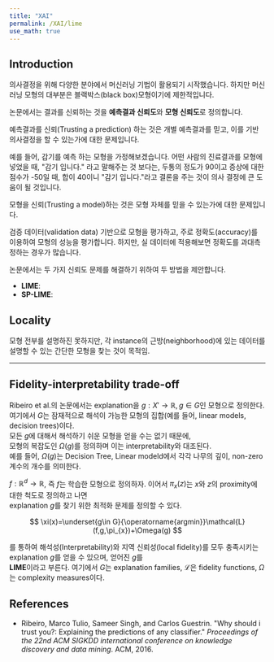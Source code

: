 ```yaml
---
title: "XAI"
permalink: /XAI/lime
use_math: true
---
```


## Introduction
의사결정을 위해 다양한 분야에서 머신러닝 기법이 활용되기 시작했습니다.  하지만 머신러닝 모형의 대부분은 블랙박스(black box)모형이기에 제한적입니다.

논문에서는 결과를 신뢰하는 것을  **예측결과 신뢰도**와 **모형 신뢰도**로 정의합니다. 

 예측결과를 신뢰(Trusting a prediction) 하는 것은 개별 예측결과를 믿고, 이를 기반 의사결정을 할 수 있는가에 대한 문제입니다.

예를 들어, 감기를 예측 하는 모형을 가정해보겠습니다. 어떤 사람의 진료결과를 모형에 넣었을 때, "감기 입니다." 라고 말해주는 것 보다는, 두통의 정도가 90이고 증상에 대한 점수가 -50일 때, 합이 40이니 "감기 입니다."라고 결론을 주는 것이 의사 결정에 큰 도움이 될 것입니다.

모형을 신뢰(Trusting a model)하는 것은  모형 자체를 믿을 수 있는가에 대한 문제입니다.

검증 데이터(validation data) 기반으로 모형을 평가하고, 주로 정확도(accuracy)를 이용하여 모형의 성능을 평가합니다. 하지만, 실 데이터에 적용해보면 정확도를 과대측정하는 경우가 많습니다.

논문에서는 두 가지 신뢰도 문제를 해결하기 위하여 두 방법을 제안합니다.

* **LIME**:
* **SP-LIME**:


## Locality  
모형 전부를 설명하진 못하지만, 각 instance의 근방(neighborhood)에 있는 데이터를 설명할 수 있는 간단한 모형을 찾는 것이 목적임.  
  
 ---
  
## Fidelity-interpretability trade-off  
Ribeiro et al.의 논문에서는 explanation을 $g:X'\rightarrow \mathbb{R}, g\in G$인 모형으로 정의한다.  
여기에서 $G$는 잠재적으로 해석이 가능한 모형의 집합(예를 들어, linear models, decision trees)이다.  
모든 $g$에 대해서 해석하기 쉬운 모형을 얻을 수는 없기 때문에,  
모형의 복잡도인 $\Omega(g)$를 정의하며 이는 interpretability와 대조된다.  
예를 들어, $\Omega(g)$는 Decision Tree, Linear modeld에서 각각 나무의 깊이, non-zero 계수의 개수를 의미한다.  
  
$f: \mathbb{R}^{d}\rightarrow\mathbb{R}$, 즉 $f$는 학습한 모형으로 정의하자. 이어서 $\pi_{x}(z)$는 $x$와 $z$의 proximity에 대한 척도로 정의하고 나면  
explanation $g$를 찾기 위한 최적화 문제를 정의할 수 있다.  
  
$$  
\xi(x)=\underset{g\in G}{\operatorname{argmin}}\mathcal{L}(f,g,\pi_{x})+\Omega(g)  
$$  
  
를 통하여 해석성(Interpretability)와 지역 신뢰성(local fidelity)를 모두 충족시키는 explanation $g$를 얻을 수 있으며, 얻어진 $g$를  
**LIME**이라고 부른다. 여기에서 $G$는 explanation families, $\mathcal{L}$은 fidelity functions, $\Omega$는 complexity measures이다.

## References
* Ribeiro, Marco Tulio, Sameer Singh, and Carlos Guestrin. "Why should i trust you?: Explaining the predictions of any classifier." _Proceedings of the 22nd ACM SIGKDD international conference on knowledge discovery and data mining_. ACM, 2016.
